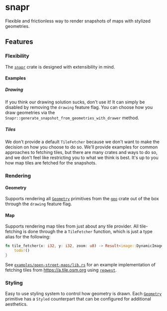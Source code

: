 # snapr

Flexible and frictionless way to render snapshots of maps with stylized geometries.

## Features

### Flexibility

The [`snapr`](.) crate is designed with extensibility in mind.

#### Examples

##### Drawing

If you think our drawing solution sucks, don't use it! It can simply be disabled by removing the `drawing` feature flag. You can choose how you draw geometries via the `Snapr::generate_snapshot_from_geometries_with_drawer` method.

##### Tiles

We don't provide a default `TileFetcher` because we don't want to make the decision on how you choose to do so. We'll provide examples for common approaches to fetching tiles, but there are many crates and ways to do so, and we don't feel like restricting you to what we think is best. It's up to you how map tiles are fetched for the snapshots.

### Rendering

#### Geometry

Supports rendering all [`Geometry`](https://docs.rs/geo/latest/geo/geometry/enum.Geometry.html) primitives from the [`geo`](https://crates.io/crates/geo) crate out of the box through the `drawing` feature flag.

#### Map

Supports rendering map tiles from just about any tile provider. All tile-fetching is done through the a `TileFetcher` function, which is just a type alias for the following:

```rust
fn tile_fetcher(x: i32, y: i32, zoom: u8) -> Result<image::DynamicImage, snapr::Error> {
    todo!()
}
```

See [`examples/open-street-maps/lib.rs`](./examples/open-street-maps/src/lib.rs) for an example implementation of fetching tiles from <https://a.tile.osm.org> using [`reqwest`](https://crates.io/crates/reqwest).

### Styling

Easy to use styling system to control how geometry is drawn.
Each [`Geometry`](https://docs.rs/geo/latest/geo/geometry/enum.Geometry.html) primitive has a `Styled` counterpart that can be configured for additional aesthetics.